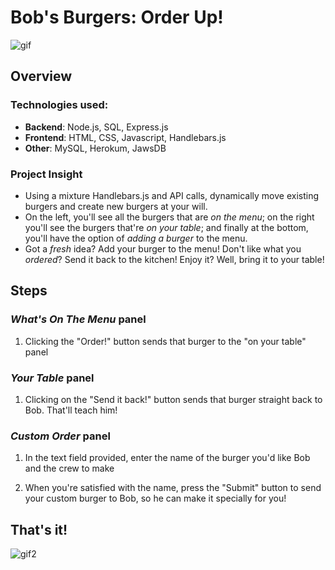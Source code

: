 # Bob's Burgers: Order Up!

![gif](https://media.giphy.com/media/rvoMMtlqibZYY/giphy.gif)

## Overview

### Technologies used:

* **Backend**: Node.js, SQL, Express.js
* **Frontend**: HTML, CSS, Javascript, Handlebars.js
* **Other**: MySQL, Herokum, JawsDB

### Project Insight

* Using a mixture Handlebars.js and API calls, dynamically move existing burgers and create new burgers at your will. 
* On the left, you'll see all the burgers that are _on the menu_; on the right you'll see the burgers that're _on your table_; and finally at the bottom, you'll have the option of _adding a burger_ to the menu.
* Got a _fresh_ idea? Add your burger to the menu! Don't like what you _ordered_? Send it back to the kitchen! Enjoy it? Well, bring it to your table!

## Steps

### _What's On The Menu_ panel

1) Clicking the "Order!" button sends that burger to the "on your table" panel

### _Your Table_ panel

1) Clicking on the "Send it back!" button sends that burger straight back to Bob. That'll teach him!

### _Custom Order_ panel

1) In the text field provided, enter the name of the burger you'd like Bob and the crew to make

2) When you're satisfied with the name, press the "Submit" button to send your custom burger to Bob, so he can make it specially for you!

## That's it!

![gif2](https://media.giphy.com/media/KEtgWlYYoN6Ni/giphy.gif)
